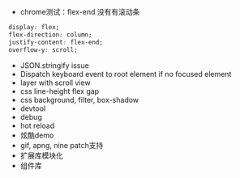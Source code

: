 - chrome测试：flex-end 没有有滚动条
```css
display: flex;
flex-direction: column;
justify-content: flex-end;
overflow-y: scroll;
```
- JSON.stringify issue
- Dispatch keyboard event to root element if no focused element
- layer with scroll view
- css line-height flex gap
- css background, filter, box-shadow
- devtool
- debug
- hot reload
- 炫酷demo
- gif, apng, nine patch支持
- 扩展库模块化
- 组件库